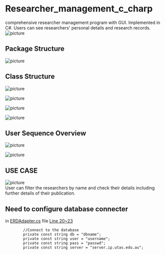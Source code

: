 # Researcher_management_c_charp
comprehensive researcher management program with GUI. Implemented in C#. Users can see researchers' personal details and research records.
![picture](docs/main_view.png) 

## Package Structure
![picture](docs/1_PackageDiagram1.jpg) </br>

## Class Structure
![picture](docs/2_ModelClassDiagram.jpg) </br>

![picture](docs/3_ViewClassDiagram1.jpg) </br>

![picture](docs/4_ControllerClassDiagram1.jpg) </br>

![picture](docs/5_DatabaseClassDiagram1.jpg) </br>

## User Sequence Overview
![picture](docs/6_SequenceDiagram5.jpg) </br>

![picture](docs/6_SequenceDiagram6.jpg) </br>

## USE CASE
![picture](docs/filtered_view.jpg) </br>
User can filter the researchers by name and check their details including further details of their publication. </br>


## Need to configure database connecter
in [ERDAdapter.cs](database/ERDAdapter.cs) file [Line 20~23](database/ERDAdapter.cs#L20-23)
```
		//Connect to the database
        private const string db = "dbname";
        private const string user = "username";
        private const string pass = "passwd";
        private const string server = "server.ip.utas.edu.au";

```
